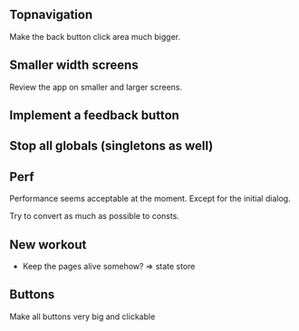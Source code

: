## Topnavigation

Make the back button click area much bigger.

## Smaller width screens

Review the app on smaller and larger screens.

## Implement a feedback button

## Stop all globals (singletons as well)

## Perf

Performance seems acceptable at the moment.
Except for the initial dialog.

Try to convert as much as possible to consts.

## New workout

- Keep the pages alive somehow? => state store

## Buttons

Make all buttons very big and clickable